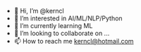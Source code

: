 - 👋 Hi, I’m @kerncl
- 👀 I’m interested in AI/ML/NLP/Python
- 🌱 I’m currently learning ML
- 💞️ I’m looking to collaborate on ...
- 📫 How to reach me kerncl@hotmail.com

<!---
kerncl/kerncl is a ✨ special ✨ repository because its `README.md` (this file) appears on your GitHub profile.
You can click the Preview link to take a look at your changes.
--->
